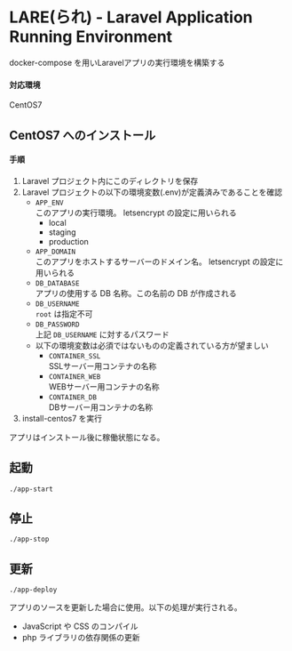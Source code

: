 # LARE(られ) - Laravel Application Running Environment

docker-compose を用いLaravelアプリの実行環境を構築する

#### 対応環境
CentOS7

## CentOS7 へのインストール

#### 手順

1. Laravel プロジェクト内にこのディレクトリを保存
1. Laravel プロジェクトの以下の環境変数(.env)が定義済みであることを確認
    * `APP_ENV`  
        このアプリの実行環境。 letsencrypt の設定に用いられる  
        * local
        * staging
        * production
    * `APP_DOMAIN`  
        このアプリをホストするサーバーのドメイン名。 letsencrypt の設定に用いられる
    * `DB_DATABASE`  
        アプリの使用する DB 名称。この名前の DB が作成される
    * `DB_USERNAME`  
        `root` は指定不可
    * `DB_PASSWORD`  
        上記 `DB_USERNAME` に対するパスワード
    * 以下の環境変数は必須ではないものの定義されている方が望ましい
        * `CONTAINER_SSL`  
            SSLサーバー用コンテナの名称
        * `CONTAINER_WEB`  
            WEBサーバー用コンテナの名称
        * `CONTAINER_DB`  
            DBサーバー用コンテナの名称
1. install-centos7 を実行

アプリはインストール後に稼働状態になる。


## 起動

```
./app-start
```

## 停止

```
./app-stop
```

## 更新

```
./app-deploy
```
アプリのソースを更新した場合に使用。以下の処理が実行される。

  * JavaScript や CSS のコンパイル
  * php ライブラリの依存関係の更新
